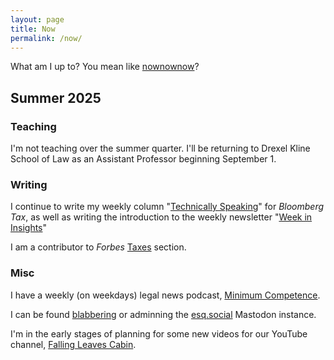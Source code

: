 ```yaml
---
layout: page
title: Now
permalink: /now/
---
```

What am I up to? You mean like [nownownow](https://nownownow.com/about "NowNowNow.com")?

## **Summer 2025**

### Teaching

I'm not teaching over the summer quarter. I'll be returning to Drexel Kline School of Law as an Assistant Professor beginning September 1.

### Writing

I continue to write my weekly column "[Technically Speaking](https://news.bloombergtax.com/tax-insights-and-commentary/search?query=%22andrew%20leahey)" for *Bloomberg Tax*, as well as writing the introduction to the weekly newsletter "[Week in Insights](https://news.bloombergtax.com/tax-insights-and-commentary/search?query=%22Andrew%20leahey%22%20%22week%20in%20insights%22%0A)"

I am a contributor to *Forbes* [Taxes](https://www.forbes.com/taxes/) section.

### Misc

I have a weekly (on weekdays) legal news podcast, [Minimum Competence](https://www.minimumcomp.com).

I can be found [blabbering](https://esq.social/@andrew) or adminning the [esq.social](https://esq.social) Mastodon instance.

I'm in the early stages of planning for some new videos for our YouTube channel, [Falling Leaves Cabin](http://fallingleavescabin.com).
